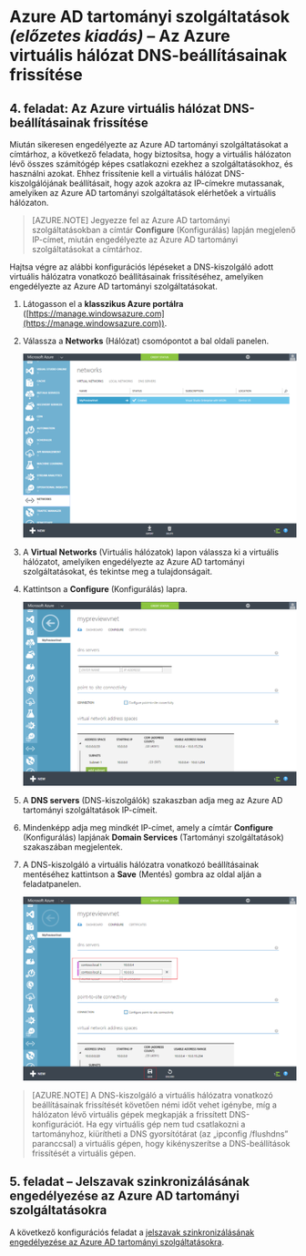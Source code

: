 <properties
    pageTitle="Azure AD tartományi szolgáltatások: az Azure virtuális hálózat DNS-beállításainak frissítése | Microsoft Azure"
    description="Első lépések az Azure Active Directory tartományi szolgáltatások (előzetes kiadás) használatával"
    services="active-directory-ds"
    documentationCenter=""
    authors="mahesh-unnikrishnan"
    manager="stevenpo"
    editor="curtand"/>

<tags
    ms.service="active-directory-ds"
    ms.workload="identity"
    ms.tgt_pltfrm="na"
    ms.devlang="na"
    ms.topic="get-started-article"
    ms.date="07/06/2016"
    ms.author="maheshu"/>


# Azure AD tartományi szolgáltatások *(előzetes kiadás)* – Az Azure virtuális hálózat DNS-beállításainak frissítése

## 4. feladat: Az Azure virtuális hálózat DNS-beállításainak frissítése
Miután sikeresen engedélyezte az Azure AD tartományi szolgáltatásokat a címtárhoz, a következő feladata, hogy biztosítsa, hogy a virtuális hálózaton lévő összes számítógép képes csatlakozni ezekhez a szolgáltatásokhoz, és használni azokat. Ehhez frissítenie kell a virtuális hálózat DNS-kiszolgálójának beállításait, hogy azok azokra az IP-címekre mutassanak, amelyiken az Azure AD tartományi szolgáltatások elérhetőek a virtuális hálózaton.

> [AZURE.NOTE] Jegyezze fel az Azure AD tartományi szolgáltatásokban a címtár **Configure** (Konfigurálás) lapján megjelenő IP-címet, miután engedélyezte az Azure AD tartományi szolgáltatásokat a címtárhoz.

Hajtsa végre az alábbi konfigurációs lépéseket a DNS-kiszolgáló adott virtuális hálózatra vonatkozó beállításainak frissítéséhez, amelyiken engedélyezte az Azure AD tartományi szolgáltatásokat.

1. Látogasson el a **klasszikus Azure portálra** ([https://manage.windowsazure.com](https://manage.windowsazure.com)).

2. Válassza a **Networks** (Hálózat) csomópontot a bal oldali panelen.

    ![Virtual networks (Virtuális hálózatok) csomópont](./media/active-directory-domain-services-getting-started/virtual-network-select.png)

3. A **Virtual Networks** (Virtuális hálózatok) lapon válassza ki a virtuális hálózatot, amelyiken engedélyezte az Azure AD tartományi szolgáltatásokat, és tekintse meg a tulajdonságait.

4. Kattintson a **Configure** (Konfigurálás) lapra.

    ![Virtual networks (Virtuális hálózatok) csomópont](./media/active-directory-domain-services-getting-started/virtual-network-configure-tab.png)

5. A **DNS servers** (DNS-kiszolgálók) szakaszban adja meg az Azure AD tartományi szolgáltatások IP-címeit.

6. Mindenképp adja meg mindkét IP-címet, amely a címtár **Configure** (Konfigurálás) lapjának **Domain Services** (Tartományi szolgáltatások) szakaszában megjelentek.

7. A DNS-kiszolgáló a virtuális hálózatra vonatkozó beállításainak mentéséhez kattintson a **Save** (Mentés) gombra az oldal alján a feladatpanelen.

   ![Frissítse a DNS-kiszolgáló virtuális hálózatra vonatkozó beállításait.](./media/active-directory-domain-services-getting-started/update-dns.png)

> [AZURE.NOTE] A DNS-kiszolgáló a virtuális hálózatra vonatkozó beállításainak frissítését követően némi időt vehet igénybe, míg a hálózaton lévő virtuális gépek megkapják a frissített DNS-konfigurációt. Ha egy virtuális gép nem tud csatlakozni a tartományhoz, kiürítheti a DNS gyorsítótárat (az „ipconfig /flushdns” paranccsal) a virtuális gépen, hogy kikényszerítse a DNS-beállítások frissítését a virtuális gépen.


## 5. feladat – Jelszavak szinkronizálásának engedélyezése az Azure AD tartományi szolgáltatásokra
A következő konfigurációs feladat a [jelszavak szinkronizálásának engedélyezése az Azure AD tartományi szolgáltatásokra](active-directory-ds-getting-started-password-sync.md).



<!--HONumber=Sep16_HO4-->


